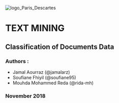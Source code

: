 ![logo_Paris_Descartes](https://upload.wikimedia.org/wikipedia/fr/d/de/Logo_Paris_Descartes.png)
# TEXT MINING


##  Classification of Documents Data



### Authors :
*  Jamal Aourraz (@jamalarz)
*  Soufiane Fhiyil (@soufiane95)
*  Mouhda Mohammed Reda (@rida-mh)



### November 2018
